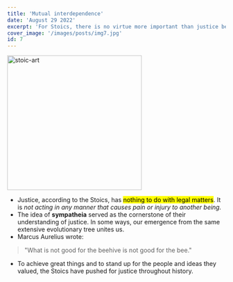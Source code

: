 ```yaml
---
title: 'Mutual interdependence'
date: 'August 29 2022'
excerpt: 'For Stoics, there is no virtue more important than justice because it influences all other virtues.'
cover_image: '/images/posts/img7.jpg'
id: 7
---
```


<img src='/images/posts/img7.jpg' width='310' alt='stoic-art' />

- Justice, according to the Stoics, has <mark>nothing to do with legal matters</mark>.
  It is _not acting in any manner that causes pain or injury to another being._
- The idea of **sympatheia** served as the cornerstone of their understanding of justice. In some ways, our emergence from the same extensive evolutionary tree unites us.
- Marcus Aurelius wrote:

> "What is not good for the beehive is not good for the bee."

- To achieve great things and to stand up for the people and ideas they valued, the Stoics have pushed for justice throughout history.
